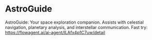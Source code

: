 # AstroGuide
AstroGuide: Your space exploration companion. Assists with celestial navigation, planetary analysis, and interstellar communication.
Fast try: https://flowagent.ai/ai-agent/ILAfx4p1C7uw/detail
